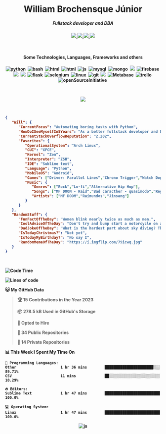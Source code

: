 <h1 align="center">William Brochensque Júnior</h1>

<h5 align="center">Fullstack developer and DBA</h5>

<p align="center">
	<a href="https://gist.github.com/willnaoosmith">
		<img src="https://img.shields.io/badge/-Gists-000?style=for-the-badge&logo=Github&logoColor=white" />
	</a>
	<a href="https://stackoverflow.com/users/12368797/william-brochensque-junior?tab=profile">
		<img src="https://img.shields.io/badge/Stack_Overflow-FE7A16?style=for-the-badge&logo=stack-overflow&logoColor=white" />
	</a>
	<a href="mailto:brochensquewill@protonmail.com">
		<img src="https://img.shields.io/badge/protonmail-%238B89CC.svg?&style=for-the-badge&logo=protonmail&logoColor=white" />
	</a>
	<a href="https://www.linkedin.com/in/william-brochensque-j%C3%BAnior-b9a492225/">
		<img src="https://img.shields.io/badge/-LinkedIn-%230077B5?style=for-the-badge&logo=linkedin&logoColor=white" />
	</a>	
</p>

<br>

<h4 align="center">Some Technologies, Languages, Frameworks and others<h4/>
	
<p align="center">
	<img src="https://img.shields.io/badge/python%20-%2314354C.svg?&style=for-the-badge&logo=python&logoColor=white" alt="python" />&nbsp;
	<img src="https://img.shields.io/badge/shell_script%20-%23121011.svg?&style=for-the-badge&logo=gnu-bash&logoColor=white" alt="bash" />&nbsp;
	<img src="https://img.shields.io/badge/HTML-239120?style=for-the-badge&logo=html5&logoColor=white" alt="html" />&nbsp;
	<img src="https://img.shields.io/badge/CSS-3498DB?&style=for-the-badge&logo=css3&logoColor=white" alt="html" />&nbsp;
	<img src="https://img.shields.io/badge/JavaScript-F7DF1E?style=for-the-badge&logo=javascript&logoColor=black" alt="js" />&nbsp;
	<img src="https://img.shields.io/badge/MySQL-00000F?style=for-the-badge&logo=mysql&logoColor=white" alt="mysql" />&nbsp;
	<img src="https://img.shields.io/badge/MongoDB-%234ea94b.svg?&style=for-the-badge&logo=mongodb&logoColor=white" alt="mongo" />&nbsp;
	<img src="https://img.shields.io/badge/Microsoft_SQL_Server-CC2927?style=for-the-badge&logo=microsoft-sql-server&logoColor=white"/>&nbsp;
	<img src="https://img.shields.io/badge/Firebase-ffca28?style=for-the-badge&logo=firebase&logoColor=black" alt="firebase" />&nbsp;
	<img src="https://img.shields.io/badge/react_native%20-%2320232a.svg?&style=for-the-badge&logo=react&logoColor=%2361DAFB" />&nbsp;
	<img src="https://img.shields.io/badge/react%20-%2320232a.svg?&style=for-the-badge&logo=react&logoColor=%2361DAFB"/>&nbsp;
	<img src="https://img.shields.io/badge/flask%20-%23000.svg?&style=for-the-badge&logo=flask&logoColor=white" alt="flask" />&nbsp;
	<img src="https://img.shields.io/badge/Selenium-43B02A?style=for-the-badge&logo=selenium&logoColor=white" alt="selenium" />&nbsp;
	<img src="https://img.shields.io/badge/Linux-FCC624?style=for-the-badge&logo=linux&logoColor=black" alt="linux" />&nbsp;
	<img src="https://img.shields.io/badge/git-F05032?style=for-the-badge&logo=git&logoColor=white" alt="git" />&nbsp;
	<img src="https://img.shields.io/badge/SAP-0FAAFF?style=for-the-badge&logo=sap&logoColor=white" />&nbsp;
	<img src="https://img.shields.io/static/v1?style=for-the-badge&message=Metabase&color=509EE3&logo=Metabase&logoColor=FFFFFF&label=" alt="Metabase" />&nbsp;
	<img src="https://img.shields.io/badge/trello-0079BF?style=for-the-badge&logo=trello&logoColor=white" alt="trello" />&nbsp;
	<img src="https://img.shields.io/badge/open_source_initiative-3DA639?style=for-the-badge&logo=open-source-initiative&logoColor=white" alt="openSourceInitiative" />&nbsp;
</p>

</br>
<p align="center">
	<img src="https://spotify-github-profile.vercel.app/api/view?uid=12181824518&cover_image=false&theme=default" />
</p>

</br>

<!--START_SECTION:mydata-->

```json
{
   "Will": {
      "CurrentFocus": "Automating boring tasks with Python",
      "HowDoISeeMyselfIn5Years": "As a better fullstack developer and DBA",
      "CurrentStackOverflowReputation": "2,202",
      "Favorites": {
         "OperationalSystem": "Arch Linux",
         "GUI": "XFCE",
         "Kernel": "Zen",
         "Interpreter": "ZSH",
         "IDE": "Sublime text",
         "Language": "Python",
         "MobileOS": "Android",
         "Games": ["Driver: Parallel Lines","Chrono Trigger","Watch Dogs"],
         "Music": {
            "Genres": ["Rock","Lo-fi","Alternative Hip Hop"],
            "Songs": ["MF DOOM - Raid","Bad caracther - quasimodo","Reggae do Maneiro - Raimundos"],
            "Artists": ["MF DOOM","Raimundos","Jinsang"]
         }
      }
   },
   "RandomStuff": {
      "FunFactOfTheDay": "Women blink nearly twice as much as men.",
      "CoolAdviceOfTheDay": "Don't try and bump start a motorcycle on an icy road.",
      "DadJokeOfTheDay": "What is the hardest part about sky diving? The ground.",
      "IsTodayChristmas?": "Not yet",
      "IsTodayMyBirthday?": "No say I",
      "RandomMemeOfTheDay": "https://i.imgflip.com/79icwq.jpg"
   }
}
```

<!--END_SECTION:mydata-->

<br>

<!--START_SECTION:waka-->
![Code Time](http://img.shields.io/badge/Code%20Time-634%20hrs%201%20min-blue)

![Lines of code](https://img.shields.io/badge/From%20Hello%20World%20I%27ve%20Written-7%20Million%20lines%20of%20code-blue)

**🐱 My GitHub Data** 

> 🏆 15 Contributions in the Year 2023
 > 
> 📦 278.5 kB Used in GitHub's Storage 
 > 
> 💼 Opted to Hire
 > 
> 📜 34 Public Repositories 
 > 
> 🔑 14 Private Repositories  
 > 
📊 **This Week I Spent My Time On** 

```text
💬 Programming Languages: 
Other                    1 hr 36 mins        ██████████████████████░░░   89.71% 
CSV                      11 mins             ██░░░░░░░░░░░░░░░░░░░░░░░   10.29%

🔥 Editors: 
Sublime Text             1 hr 47 mins        █████████████████████████   100.0%

💻 Operating System: 
Linux                    1 hr 47 mins        █████████████████████████   100.0%

```


<!--END_SECTION:waka-->

<p align="center">
	<img src="https://komarev.com/ghpvc/?username=willnaoosmith&color=fb760b&label=Visitors" alt="js" />
</p>
